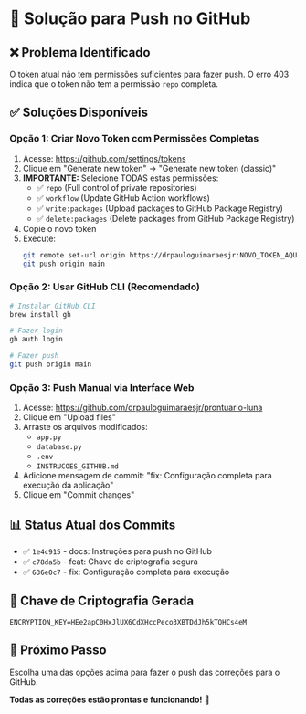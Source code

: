 # 🚀 Solução para Push no GitHub

## ❌ Problema Identificado
O token atual não tem permissões suficientes para fazer push. O erro 403 indica que o token não tem a permissão `repo` completa.

## ✅ Soluções Disponíveis

### **Opção 1: Criar Novo Token com Permissões Completas**
1. Acesse: https://github.com/settings/tokens
2. Clique em "Generate new token" → "Generate new token (classic)"
3. **IMPORTANTE:** Selecione TODAS estas permissões:
   - ✅ `repo` (Full control of private repositories)
   - ✅ `workflow` (Update GitHub Action workflows)
   - ✅ `write:packages` (Upload packages to GitHub Package Registry)
   - ✅ `delete:packages` (Delete packages from GitHub Package Registry)
4. Copie o novo token
5. Execute:
   ```bash
   git remote set-url origin https://drpauloguimaraesjr:NOVO_TOKEN_AQUI@github.com/drpauloguimaraesjr/prontuario-luna.git
   git push origin main
   ```

### **Opção 2: Usar GitHub CLI (Recomendado)**
```bash
# Instalar GitHub CLI
brew install gh

# Fazer login
gh auth login

# Fazer push
git push origin main
```

### **Opção 3: Push Manual via Interface Web**
1. Acesse: https://github.com/drpauloguimaraesjr/prontuario-luna
2. Clique em "Upload files"
3. Arraste os arquivos modificados:
   - `app.py`
   - `database.py`
   - `.env`
   - `INSTRUCOES_GITHUB.md`
4. Adicione mensagem de commit: "fix: Configuração completa para execução da aplicação"
5. Clique em "Commit changes"

## 📊 Status Atual dos Commits
- ✅ `1e4c915` - docs: Instruções para push no GitHub
- ✅ `c78da5b` - feat: Chave de criptografia segura  
- ✅ `636e0c7` - fix: Configuração completa para execução

## 🔑 Chave de Criptografia Gerada
```
ENCRYPTION_KEY=HEe2apC0HxJlUX6CdXHccPeco3XBTDdJh5kTOHCs4eM
```

## 🎯 Próximo Passo
Escolha uma das opções acima para fazer o push das correções para o GitHub.

**Todas as correções estão prontas e funcionando!** 🚀
